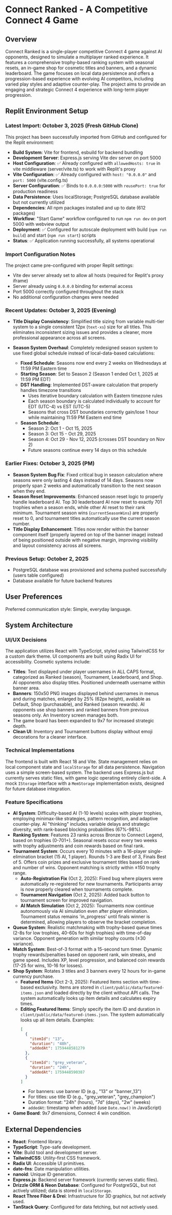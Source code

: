 # Connect Ranked - A Competitive Connect 4 Game

## Overview

Connect Ranked is a single-player competitive Connect 4 game against AI opponents, designed to simulate a multiplayer ranked experience. It features a comprehensive trophy-based ranking system with seasonal resets, an in-game shop for cosmetic titles and banners, and a dynamic leaderboard. The game focuses on local data persistence and offers a progression-based experience with evolving AI competitors, including varied play styles and adaptive counter-play. The project aims to provide an engaging and strategic Connect 4 experience with long-term player progression.

## Replit Environment Setup

### Latest Import: October 3, 2025 (Fresh GitHub Clone)

This project has been successfully imported from GitHub and configured for the Replit environment:

- **Build System**: Vite for frontend, esbuild for backend bundling
- **Development Server**: Express.js serving Vite dev server on port 5000
- **Host Configuration**: ✅ Already configured with `allowedHosts: true` in vite middleware (server/vite.ts) to work with Replit's proxy
- **Vite Configuration**: ✅ Already configured with `host: "0.0.0.0"` and `port: 5000` (vite.config.ts)
- **Server Configuration**: ✅ Binds to `0.0.0.0:5000` with `reusePort: true` for production readiness
- **Data Persistence**: Uses localStorage; PostgreSQL database available but not currently utilized
- **Dependencies**: All npm packages installed and up to date (612 packages)
- **Workflow**: "Start Game" workflow configured to run `npm run dev` on port 5000 with webview output
- **Deployment**: ✅ Configured for autoscale deployment with build (`npm run build`) and start (`npm run start`) scripts
- **Status**: ✅ Application running successfully, all systems operational

### Import Configuration Notes

The project came pre-configured with proper Replit settings:
- Vite dev server already set to allow all hosts (required for Replit's proxy iframe)
- Server already using `0.0.0.0` binding for external access
- Port 5000 correctly configured throughout the stack
- No additional configuration changes were needed

### Recent Updates: October 3, 2025 (Evening)

- **Title Display Consistency**: Simplified title sizing from variable multi-tier system to a single consistent 12px (`text-xs`) size for all titles. This eliminates inconsistent sizing issues and provides a cleaner, more professional appearance across all screens.

- **Season System Overhaul**: Completely redesigned season system to use fixed global schedule instead of local-data-based calculations:
  - **Fixed Schedule**: Seasons now end every 2 weeks on Wednesdays at 11:59 PM Eastern time
  - **Starting Season**: Set to Season 2 (Season 1 ended Oct 1, 2025 at 11:59 PM EDT)
  - **DST Handling**: Implemented DST-aware calculation that properly handles timezone transitions
    - Uses iterative boundary calculation with Eastern timezone rules
    - Each season boundary is calculated individually to account for EDT (UTC-4) vs EST (UTC-5)
    - Seasons that cross DST boundaries correctly gain/lose 1 hour while maintaining 11:59 PM Eastern end time
  - **Season Schedule**:
    - Season 2: Oct 1 - Oct 15, 2025
    - Season 3: Oct 15 - Oct 29, 2025
    - Season 4: Oct 29 - Nov 12, 2025 (crosses DST boundary on Nov 2)
    - Future seasons continue every 14 days on this schedule

### Earlier Fixes: October 3, 2025 (PM)

- **Season System Bug Fix**: Fixed critical bug in season calculation where seasons were only lasting 4 days instead of 14 days. Seasons now properly span 2 weeks and automatically transition to the next season when they end.
- **Season Reset Improvements**: Enhanced season reset logic to properly handle leaderboard AI. Top 30 leaderboard AI now reset to exactly 701 trophies when a season ends, while other AI reset to their rank minimum. Tournament season wins (`currentSeasonWins`) are properly reset to 0, and tournament titles automatically use the current season number.
- **Title Display Enhancement**: Titles now render within the banner component itself (properly layered on top of the banner image) instead of being positioned outside with negative margin, improving visibility and layout consistency across all screens.

### Previous Setup: October 2, 2025

- PostgreSQL database was provisioned and schema pushed successfully (users table configured)
- Database available for future backend features

## User Preferences

Preferred communication style: Simple, everyday language.

## System Architecture

### UI/UX Decisions

The application utilizes React with TypeScript, styled using TailwindCSS for a custom dark theme. UI components are built using Radix UI for accessibility. Cosmetic systems include:
-   **Titles**: Text displayed under player usernames in ALL CAPS format, categorized as Ranked (season), Tournament, Leaderboard, and Shop. AI opponents also display titles. Positioned underneath username within banner area.
-   **Banners**: 150x50 PNG images displayed behind usernames in menus and during matches, enlarged by 25% (62px height), available as Default, Shop (purchasable), and Ranked (season rewards). AI opponents use shop banners and ranked banners from previous seasons only. An Inventory screen manages both.
-   The game board has been expanded to 9x7 for increased strategic depth.
-   **Clean UI**: Inventory and Tournament buttons display without emoji decorations for a cleaner interface.

### Technical Implementations

The frontend is built with React 18 and Vite. State management relies on local component state and `localStorage` for all data persistence. Navigation uses a simple screen-based system. The backend uses Express.js but currently serves static files, with game logic operating entirely client-side. A mock `IStorage` interface with a `MemStorage` implementation exists, designed for future database integration.

### Feature Specifications

-   **AI System**: Difficulty-based AI (1-10 levels) scales with player trophies, employing minimax-like strategies, pattern recognition, and adaptive counter-play. AI "thinking" includes variable delays and strategic diversity, with rank-based blocking probabilities (67%-98%).
-   **Ranking System**: Features 23 ranks across Bronze to Connect Legend, based on trophies (0-701+). Seasonal resets occur every two weeks with trophy adjustments and coin rewards based on final rank.
-   **Tournament System**: Occurs every 10 minutes with a 16-player single-elimination bracket (15 AI, 1 player). Rounds 1-3 are Best of 3, Finals Best of 5. Offers coin prizes and exclusive tournament titles based on rank and number of wins. Opponent matching is strictly within ±150 trophy range.
    -   **Auto-Registration Fix** (Oct 2, 2025): Fixed bug where players were automatically re-registered for new tournaments. Participants array is now properly cleared when tournaments complete.
    -   **Tournament Navigation** (Oct 2, 2025): Added back button to tournament screen for improved navigation.
    -   **AI Match Simulation** (Oct 2, 2025): Tournaments now continue autonomously via AI simulation even after player elimination. Tournament status remains 'in_progress' until finals winner is determined, allowing players to observe the bracket completion.
-   **Queue System**: Realistic matchmaking with trophy-based queue times (2-8s for low trophies, 40-60s for high trophies) with time-of-day variance. Opponent generation with similar trophy counts (±30 variance).
-   **Match System**: Best-of-3 format with a 15-second turn timer. Dynamic trophy rewards/penalties based on opponent rank, win streaks, and game speed. Includes XP, level progression, and balanced coin rewards (17-25 for wins, 10-16 for losses).
-   **Shop System**: Rotates 3 titles and 3 banners every 12 hours for in-game currency purchase.
    -   **Featured Items** (Oct 2-3, 2025): Featured Items section with time-based exclusivity. Items are stored in `client/public/data/featured-items.json` and loaded directly by the client without API calls. The system automatically looks up item details and calculates expiry times.
    -   **Editing Featured Items**: Simply specify the item ID and duration in `client/public/data/featured-items.json`. The system automatically looks up all item details. Examples:
        ```json
        [
          {
            "itemId": "13",
            "duration": "48h",
            "addedAt": 1759448581279
          },
          {
            "itemId": "grey_veteran",
            "duration": "24h",
            "addedAt": 1759448590387
          }
        ]
        ```
        - For banners: use banner ID (e.g., "13" or "banner_13")
        - For titles: use title ID (e.g., "grey_veteran", "grey_champion")
        - Duration format: "24h" (hours), "7d" (days), "2w" (weeks)
        - `addedAt`: timestamp when added (use `Date.now()` in JavaScript)
-   **Game Board**: 9x7 dimensions, Connect 4 win condition.

## External Dependencies

-   **React**: Frontend library.
-   **TypeScript**: Type-safe development.
-   **Vite**: Build tool and development server.
-   **TailwindCSS**: Utility-first CSS framework.
-   **Radix UI**: Accessible UI primitives.
-   **date-fns**: Date manipulation utilities.
-   **nanoid**: Unique ID generation.
-   **Express.js**: Backend server framework (currently serves static files).
-   **Drizzle ORM & Neon Database**: Configured for PostgreSQL, but not actively utilized; data is stored in `localStorage`.
-   **React Three Fiber & Drei**: Infrastructure for 3D graphics, but not actively used.
-   **TanStack Query**: Configured for data fetching, but not actively used.